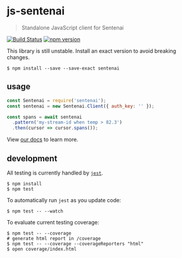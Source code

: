 # js-sentenai

> Standalone JavaScript client for Sentenai

[![Build Status](https://travis-ci.org/Sentenai/js-sentenai.svg?branch=master)](https://travis-ci.org/Sentenai/js-sentenai) [![npm version](https://badge.fury.io/js/sentenai.svg)](https://badge.fury.io/js/sentenai)

This library is still unstable. Install an exact version to avoid breaking changes.

```shell
$ npm install --save --save-exact sentenai
```

## usage

```js
const Sentenai = require('sentenai');
const sentenai = new Sentenai.Client({ auth_key: '' });

const spans = await sentenai
  .pattern('my-stream-id when temp > 82.3')
  .then(cursor => cursor.spans());
```

View [our docs](http://docs.sentenai.com/) to learn more.

## development

All testing is currently handled by [`jest`](https://facebook.github.io/jest/).

```
$ npm install
$ npm test
```

To automatically run `jest` as you update code:

```
$ npm test -- --watch
```

To evaluate current testing coverage:

```
$ npm test -- --coverage
# generate html report in /coverage
$ npm test -- --coverage --coverageReporters "html"
$ open coverage/index.html
```
